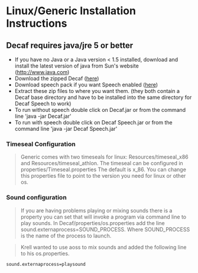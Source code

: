 # Linux/Generic Installation Instructions #
## Decaf requires java/jre 5 or better ##

  * If you have no Java or a Java version < 1.5 installed, download and install the latest version of java from Sun's website (http://www.java.com)
  * Download the zipped Decaf ([here](http://decaf-chess-interface.googlecode.com/files/DecafGeneric.1.03.zip))
  * Download speech pack if you want Speech enabled ([here](http://decaf-chess-interface.googlecode.com/files/DecafSpeech.zip))
  * Extract these zip files to where you want them. (they both contain a Decaf base directory and have to be installed into the same directory for Decaf Speech to work)
  * To run without speech double click on Decaf.jar or from the command line 'java -jar Decaf.jar'
  * To run with speech double click on Decaf Speech.jar or from the command line 'java -jar Decaf Speech.jar'

### Timeseal Configuration ###
> Generic comes with two timeseals for linux: Resources/timeseal\_x86 and Resources/timeseal\_athlon.
> The timeseal can be configured in properties/Timeseal.properties
> The default is x\_86. You can change this properties file to point to the version you need for linux or other os.


### Sound configuration ###
> If you are having problems playing or mixing sounds there is a property you can set that will invoke a program via command line to play sounds. In Decaf/properties/os.properties add the line sound.externaprocess=SOUND\_PROCESS. Where SOUND\_PROCESS is the name of the process to launch.

> Krell wanted to use aoss to mix sounds and added the following line to his os.properties.

```
sound.externaprocess=playsound
```